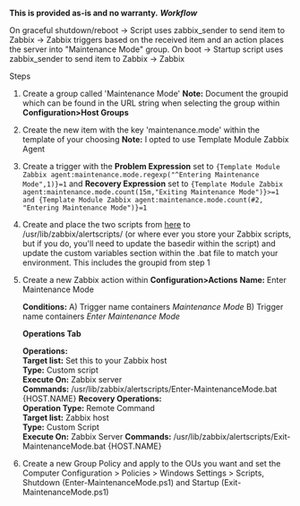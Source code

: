 **This is provided as-is and no warranty.**
***Workflow***

On graceful shutdown/reboot -> Script uses zabbix_sender to send item to Zabbix -> Zabbix triggers based on the received item and an action places the server into "Maintenance Mode" group.
On boot -> Startup script uses zabbix_sender to send item to Zabbix -> Zabbix
 
Steps
1. Create a group called 'Maintenance Mode'
**Note:** Document the groupid which can be found in the URL string when selecting the group within **Configuration>Host Groups**
2. Create the new item with the key 'maintenance.mode' within the template of your choosing
	**Note:** I opted to use Template Module Zabbix Agent
3. Create a trigger with the **Problem Expression** set to ``{Template Module Zabbix agent:maintenance.mode.regexp("^Entering Maintenance Mode",1)}=1`` and **Recovery Expression** set to ``{Template Module Zabbix agent:maintenance.mode.count(15m,"Exiting Maintenance Mode")}>=1 and {Template Module Zabbix agent:maintenance.mode.count(#2, "Entering Maintenance Mode")}=1``
4. Create and place the two scripts from [here](https://github.com/AlexGilliland/Zabbix/blob/main/Enter-MaintenanceMode.bat) to /usr/lib/zabbix/alertscripts/ (or where ever you store your Zabbix scripts, but if you do, you'll need to update the basedir within the script) and update the custom variables section within the .bat file to match your environment. This includes the groupid from step 1
5. Create a new Zabbix action within **Configuration>Actions**
	**Name:** Enter Maintenance Mode
	
	**Conditions:** A) Trigger name containers *Maintenance Mode* B) Trigger name containers *Enter Maintenance Mode*
	
	**Operations Tab**
	
	**Operations:**  
			**Target list:** Set this to your Zabbix host  		
			**Type:** Custom script  
			**Execute On:** Zabbix server  
			**Commands:** /usr/lib/zabbix/alertscripts/Enter-MaintenanceMode.bat {HOST.NAME} 
	**Recovery Operations:**  
		**Operation Type:** Remote Command  
		**Target list:** Zabbix host  
		**Type:** Custom Script  
		**Execute On:** Zabbix Server
		**Commands:** /usr/lib/zabbix/alertscripts/Exit-MaintenanceMode.bat {HOST.NAME}
			
			
6. Create a new Group Policy and apply to the OUs you want and set the Computer Configuration > Policies > Windows Settings > Scripts, Shutdown (Enter-MaintenanceMode.ps1) and Startup (Exit-MaintenanceMode.ps1)

